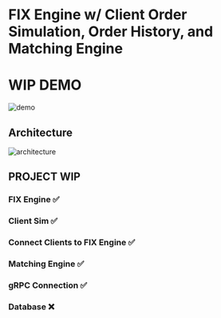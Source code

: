 # FIX Engine w/ Client Order Simulation, Order History, and Matching Engine

# WIP DEMO
![demo](https://i.imgur.com/Hn8L67R.gif)

## Architecture
![architecture](https://i.imgur.com/jDDz8Oi.png)

## PROJECT WIP
### FIX Engine :white_check_mark:
### Client Sim :white_check_mark:
### Connect Clients to FIX Engine :white_check_mark:
### Matching Engine :white_check_mark:
### gRPC Connection :white_check_mark:
### Database :x:
